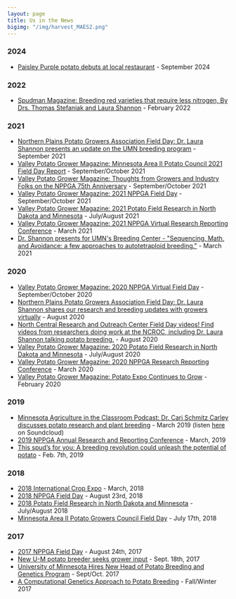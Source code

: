 ```yaml
---
layout: page
title: Us in the News
bigimg: "/img/harvest_MAES2.png"
---
```


### 2024
* [Paisley Purple potato debuts at local restaurant](https://mndaily.com/285785/arts-entertainment/paisley-purple-potato-debuts-at-local-restaurant/?utm_source=MN+Daily+News+-+Email+Edition&utm_campaign=672e6f99f9-EMAIL_CAMPAIGN_2024_09_20_02_22&utm_medium=email&utm_term=0_-672e6f99f9-%5BLIST_EMAIL_ID%5D) - September 2024

### 2022
* [Spudman Magazine: Breeding red varieties that require less nitrogen, By Drs. Thomas Stefaniak and Laura Shannon](http://digital.spudman.com/i/1446621-february-2022/25?) - February 2022

### 2021
* [Northern Plains Potato Growers Association Field Day: Dr. Laura Shannon presents an update on the UMN breeding program](https://www.youtube.com/watch?v=vmkRhp1Its4) - September 2021
* [Valley Potato Grower Magazine: Minnesota Area II Potato Council 2021 Field Day Report](http://www.valleypotatogrower.com/flipbookSeptOct2021mag/flipbook/?page=12) - September/October 2021
* [Valley Potato Grower Magazine: Thoughts from Growers and Industry Folks on the NPPGA 75th Anniversary](http://www.valleypotatogrower.com/flipbookSeptOct2021mag/flipbook/?page=28) - September/October 2021
* [Valley Potato Grower Magazine: 2021 NPPGA Field Day](http://www.valleypotatogrower.com/flipbookSeptOct2021mag/flipbook/?page=22) - September/October 2021
* [Valley Potato Grower Magazine: 2021 Potato Field Research in North Dakota and Minnesota](http://www.valleypotatogrower.com/flipbookJulyAug2021mag/flipbook/?page=20) - July/August 2021
* [Valley Potato Grower Magazine: 2021 NPPGA Virtual Research Reporting Conference](http://www.valleypotatogrower.com/flipbookMarch2021mag/flipbook/?page=22) - March 2021
* [Dr. Shannon presents for UMN's Breeding Center - "Sequencing, Math, and Avoidance: a few approaches to autotetraploid breeding."](https://www.youtube.com/watch?v=w0QL5titNv4) - March 2021


### 2020
* [Valley Potato Grower Magazine: 2020 NPPGA Virtual Field Day](http://www.valleypotatogrower.com/flipbookSeptOct2020mag/flipbook/?page=24) - September/October 2020
* [Northern Plains Potato Growers Association Field Day: Dr. Laura Shannon shares our research and breeding updates with growers virtually](https://www.youtube.com/watch?v=Fo00-M83g3Q&list=PLnn8HanJ32l48FRx8JYWKRmvQwTes3bFx&index=6&t=0s) - August 2020
* [North Central Research and Outreach Center Field Day videos! Find videos from researchers doing work at the NCROC, including Dr. Laura Shannon talking potato breeding.](https://ncroc.cfans.umn.edu/news-events/virtual-visitors-day) - August 2020
* [Valley Potato Grower Magazine: 2020 Potato Field Research in North Dakota and Minnesota](http://www.valleypotatogrower.com/flipbookJulyAug2020mag/flipbook/?page=18) - July/August 2020
* [Valley Potato Grower Magazine: 2020 NPPGA Research Reporting Conference](http://www.valleypotatogrower.com/flipbookMarch2020mag/flipbook/?page=20) - March 2020
* [Valley Potato Grower Magazine: Potato Expo Continues to Grow](http://www.valleypotatogrower.com/flipbookFeb2020mag/flipbook/?page=2) - February 2020


### 2019
* [Minnesota Agriculture in the Classroom Podcast: Dr. Cari Schmitz Carley discusses potato research and plant breeding](https://minnesota.agclassroom.org/educator/podcast.cfm) - March 2019
    (listen [here](https://soundcloud.com/user-387867245/maitc-march-final]) on Soundcloud)
* [2019 NPPGA Annual Research and Reporting Conference](http://www.valleypotatogrower.com/flipbookMarch2019mag/flipbook/?page=22) - March, 2019
* [This spud’s for you: A breeding revolution could unleash the potential of potato](https://www.sciencemag.org/news/2019/02/spud-s-you-breeding-revolution-could-unleash-potential-potato?r3f_986=https%3A//www.google.com/) - Feb. 7th, 2019


### 2018
* [2018 International Crop Expo](http://www.valleypotatogrower.com/flipbookMarch2018mag/flipbook/?page=10) - March, 2018
* [2018 NPPGA Field Day](http://www.valleypotatogrower.com/flipbookSeptoct2018mag/flipbook/?page=20) - August 23rd, 2018
* [2018 Potato Field Research in North Dakota and Minnesota](http://www.valleypotatogrower.com/flipbookJulyAugust2018Mag/flipbook/?page=10) - July/August 2018
* [Minnesota Area II Potato Growers Council Field Day](http://www.valleypotatogrower.com/flipbookSeptoct2018mag/flipbook/?page=26) - July 17th, 2018

### 2017
* [2017 NPPGA Field Day](http://www.valleypotatogrower.com/flipbookSeptOct2017Mag/flipbook/?page=18) - August 24th, 2017
* [New U-M potato breeder seeks grower input](https://www.farmprogress.com/crops/new-u-m-potato-breeder-seeks-grower-input) - Sept. 18th, 2017
* [University of Minnesota Hires New Head of Potato Breeding and Genetics Program](http://www.valleypotatogrower.com/flipbookSeptOct2017Mag/flipbook/?page=26) - Sept/Oct. 2017
* [A Computational Genetics Approach to Potato Breeding](https://horticulture.umn.edu/sites/horticulture.umn.edu/files/alumninewsletter-fall2017.pdf) - Fall/Winter 2017

